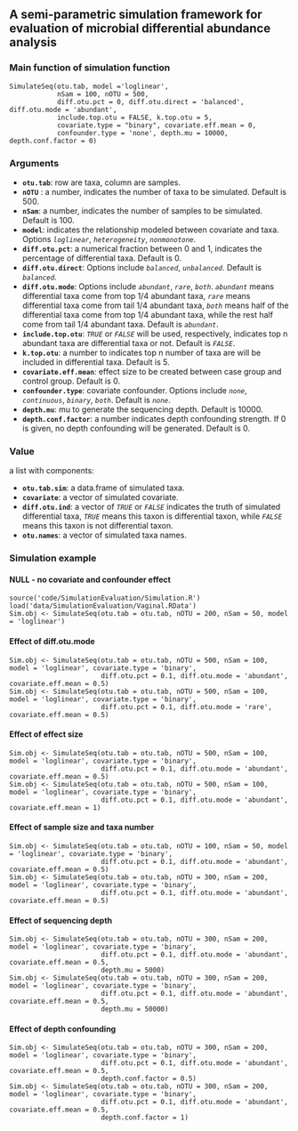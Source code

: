 ## A semi-parametric simulation framework for evaluation of microbial differential abundance analysis

### Main function of simulation function
```
SimulateSeq(otu.tab, model ='loglinear',
            nSam = 100, nOTU = 500,
            diff.otu.pct = 0, diff.otu.direct = 'balanced', diff.otu.mode = 'abundant',
            include.top.otu = FALSE, k.top.otu = 5,
            covariate.type = "binary", covariate.eff.mean = 0,
            confounder.type = 'none', depth.mu = 10000, depth.conf.factor = 0)
```

### Arguments
- **`otu.tab`**:     row are taxa, column are samples.   
- **`nOTU`** :    a number, indicates the number of taxa to be simulated.  Default is 500.
- **`nSam`**:     a number, indicates the number of samples to be simulated.  Default is 100.
- **`model`**:    indicates the relationship modeled between covariate and taxa. Options *`loglinear`*, *`heterogeneity`*, *`nonmonotone`*.
- **`diff.otu.pct`**:     a numerical fraction between 0 and 1, indicates the percentage of differential taxa. Default is 0.   
- **`diff.otu.direct`**:     Options include *`balanced`*, *`unbalanced`*.  Default is *`balanced`*.
- **`diff.otu.mode`**:    Options include *`abundant`*, *`rare`*, *`both`*. *`abundant`* means differential taxa come from top 1/4 abundant taxa, *`rare`* means differential taxa come from tail 1/4 abundant taxa, *`both`* means half of the differential taxa come from top 1/4 abundant taxa, while the rest half come from tail 1/4 abundant taxa.  Default is *`abundant`*.
- **`include.top.otu`**: *`TRUE`* or *`FALSE`* will be used, respectively, indicates top n abundant taxa are differential taxa or not. Default is *`FALSE`*.
- **`k.top.otu`**: a number to indicates top n number of taxa are will be included in differential taxa. Default is 5.
- **`covariate.eff.mean`**:     effect size to be created between case group and control group. Default is 0.
- **`confounder.type`**:     covariate confounder. Options include *`none`*,  *`continuous`*, *`binary`*, *`both`*.   Default is *`none`*.
- **`depth.mu`**:     mu to generate the sequencing depth.  Default is 10000.
- **`depth.conf.factor`**:    a number indicates depth confounding strength. If 0 is given, no depth confounding will be generated. Default is 0.


### Value
a list with components:
- **`otu.tab.sim`**:    a data.frame of simulated taxa.
- **`covariate`**:    a vector of simulated covariate.
- **`diff.otu.ind`**:   a vector of *`TRUE`* or *`FALSE`* indicates the truth of simulated differential taxa, *`TRUE`* means this taxon is differential taxon, while *`FALSE`* means this taxon is not differential taxon.
- **`otu.names`**:    a vector of simulated taxa names.

### Simulation example
#### NULL - no covariate and confounder effect
```
source('code/SimulationEvaluation/Simulation.R')
load('data/SimulationEvaluation/Vaginal.RData')
Sim.obj <- SimulateSeq(otu.tab = otu.tab, nOTU = 200, nSam = 50, model = 'loglinear')
```
#### Effect of diff.otu.mode

```
Sim.obj <- SimulateSeq(otu.tab = otu.tab, nOTU = 500, nSam = 100, model = 'loglinear', covariate.type = 'binary',
                       diff.otu.pct = 0.1, diff.otu.mode = 'abundant', covariate.eff.mean = 0.5)
Sim.obj <- SimulateSeq(otu.tab = otu.tab, nOTU = 500, nSam = 100, model = 'loglinear', covariate.type = 'binary',
                       diff.otu.pct = 0.1, diff.otu.mode = 'rare', covariate.eff.mean = 0.5)
```

#### Effect of effect size
```
Sim.obj <- SimulateSeq(otu.tab = otu.tab, nOTU = 500, nSam = 100, model = 'loglinear', covariate.type = 'binary',
                       diff.otu.pct = 0.1, diff.otu.mode = 'abundant', covariate.eff.mean = 0.5)
Sim.obj <- SimulateSeq(otu.tab = otu.tab, nOTU = 500, nSam = 100, model = 'loglinear', covariate.type = 'binary',
                       diff.otu.pct = 0.1, diff.otu.mode = 'abundant', covariate.eff.mean = 1)
```

#### Effect of sample size and taxa number
```
Sim.obj <- SimulateSeq(otu.tab = otu.tab, nOTU = 100, nSam = 50, model = 'loglinear', covariate.type = 'binary',
                       diff.otu.pct = 0.1, diff.otu.mode = 'abundant', covariate.eff.mean = 0.5)
Sim.obj <- SimulateSeq(otu.tab = otu.tab, nOTU = 300, nSam = 200, model = 'loglinear', covariate.type = 'binary',
                       diff.otu.pct = 0.1, diff.otu.mode = 'abundant', covariate.eff.mean = 0.5)
```

#### Effect of sequencing depth
```
Sim.obj <- SimulateSeq(otu.tab = otu.tab, nOTU = 300, nSam = 200, model = 'loglinear', covariate.type = 'binary',
                       diff.otu.pct = 0.1, diff.otu.mode = 'abundant', covariate.eff.mean = 0.5,
                       depth.mu = 5000)
Sim.obj <- SimulateSeq(otu.tab = otu.tab, nOTU = 300, nSam = 200, model = 'loglinear', covariate.type = 'binary',
                       diff.otu.pct = 0.1, diff.otu.mode = 'abundant', covariate.eff.mean = 0.5,
                       depth.mu = 50000)
```

#### Effect of depth confounding
```
Sim.obj <- SimulateSeq(otu.tab = otu.tab, nOTU = 300, nSam = 200, model = 'loglinear', covariate.type = 'binary',
                       diff.otu.pct = 0.1, diff.otu.mode = 'abundant', covariate.eff.mean = 0.5,
                       depth.conf.factor = 0.5)
Sim.obj <- SimulateSeq(otu.tab = otu.tab, nOTU = 300, nSam = 200, model = 'loglinear', covariate.type = 'binary',
                       diff.otu.pct = 0.1, diff.otu.mode = 'abundant', covariate.eff.mean = 0.5,
                       depth.conf.factor = 1)
```
